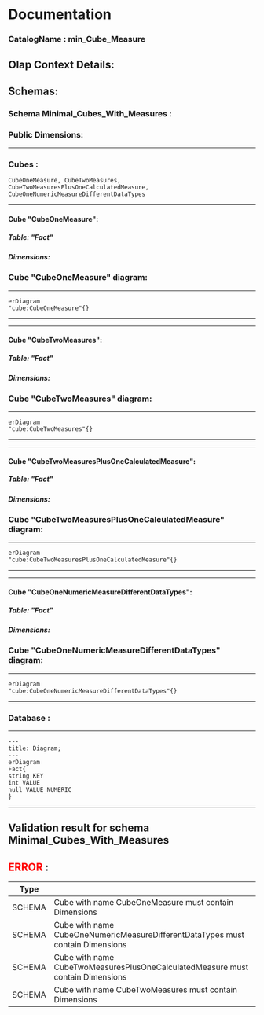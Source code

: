 # Documentation
### CatalogName : min_Cube_Measure
## Olap Context Details:
## Schemas:
### Schema Minimal_Cubes_With_Measures : 
### Public Dimensions:

    

---
### Cubes :

    CubeOneMeasure, CubeTwoMeasures, CubeTwoMeasuresPlusOneCalculatedMeasure, CubeOneNumericMeasureDifferentDataTypes

---
#### Cube "CubeOneMeasure":

    

##### Table: "Fact"

##### Dimensions:
### Cube "CubeOneMeasure" diagram:

---

```mermaid
erDiagram
"cube:CubeOneMeasure"{}

```
---
---
#### Cube "CubeTwoMeasures":

    

##### Table: "Fact"

##### Dimensions:
### Cube "CubeTwoMeasures" diagram:

---

```mermaid
erDiagram
"cube:CubeTwoMeasures"{}

```
---
---
#### Cube "CubeTwoMeasuresPlusOneCalculatedMeasure":

    

##### Table: "Fact"

##### Dimensions:
### Cube "CubeTwoMeasuresPlusOneCalculatedMeasure" diagram:

---

```mermaid
erDiagram
"cube:CubeTwoMeasuresPlusOneCalculatedMeasure"{}

```
---
---
#### Cube "CubeOneNumericMeasureDifferentDataTypes":

    

##### Table: "Fact"

##### Dimensions:
### Cube "CubeOneNumericMeasureDifferentDataTypes" diagram:

---

```mermaid
erDiagram
"cube:CubeOneNumericMeasureDifferentDataTypes"{}

```
---
### Database :
---
```mermaid
---
title: Diagram;
---
erDiagram
Fact{
string KEY
int VALUE
null VALUE_NUMERIC
}

```
---
## Validation result for schema Minimal_Cubes_With_Measures
## <span style='color: red;'>ERROR</span> : 
|Type|   |
|----|---|
|SCHEMA|Cube with name CubeOneMeasure must contain Dimensions|
|SCHEMA|Cube with name CubeOneNumericMeasureDifferentDataTypes must contain Dimensions|
|SCHEMA|Cube with name CubeTwoMeasuresPlusOneCalculatedMeasure must contain Dimensions|
|SCHEMA|Cube with name CubeTwoMeasures must contain Dimensions|
